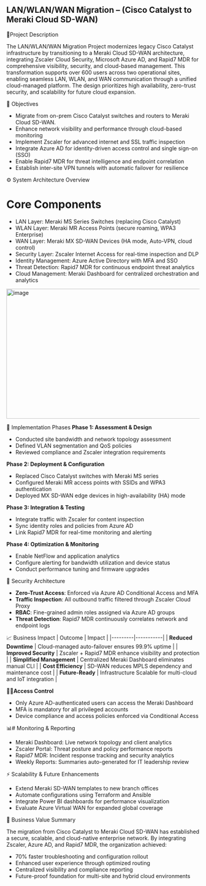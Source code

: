 ## LAN/WLAN/WAN Migration – (Cisco Catalyst to Meraki Cloud SD-WAN)

📘Project Description

The LAN/WLAN/WAN Migration Project modernizes legacy Cisco Catalyst infrastructure by transitioning to a Meraki Cloud SD-WAN architecture, integrating Zscaler Cloud Security, Microsoft Azure AD, and Rapid7 MDR for comprehensive visibility, security, and cloud-based management.
This transformation supports over 600 users across two operational sites, enabling seamless LAN, WLAN, and WAN communication through a unified cloud-managed platform. The design prioritizes high availability, zero-trust security, and scalability for future cloud expansion.

🎯 Objectives
- Migrate from on-prem Cisco Catalyst switches and routers to Meraki Cloud SD-WAN.
- Enhance network visibility and performance through cloud-based monitoring
- Implement Zscaler for advanced internet and SSL traffic inspection
- Integrate Azure AD for identity-driven access control and single sign-on (SSO)
- Enable Rapid7 MDR for threat intelligence and endpoint correlation
- Establish inter-site VPN tunnels with automatic failover for resilience

⚙️ System Architecture Overview
# Core Components
- LAN Layer: Meraki MS Series Switches (replacing Cisco Catalyst)
- WLAN Layer: Meraki MR Access Points (secure roaming, WPA3 Enterprise)
- WAN Layer: Meraki MX SD-WAN Devices (HA mode, Auto-VPN, cloud control)
- Security Layer: Zscaler Internet Access for real-time inspection and DLP
- Identity Management: Azure Active Directory with MFA and SSO
- Threat Detection: Rapid7 MDR for continuous endpoint threat analytics
- Cloud Management: Meraki Dashboard for centralized orchestration and analytics



<img width="1163" height="339" alt="image" src="https://github.com/user-attachments/assets/c2378b15-1b51-40d1-afd4-e3ee2acf269c" />


🚀 Implementation Phases
**Phase 1: Assessment & Design**
- Conducted site bandwidth and network topology assessment
- Defined VLAN segmentation and QoS policies
- Reviewed compliance and Zscaler integration requirements

**Phase 2: Deployment & Configuration**
- Replaced Cisco Catalyst switches with Meraki MS series
- Configured Meraki MR access points with SSIDs and WPA3 authentication
- Deployed MX SD-WAN edge devices in high-availability (HA) mode

**Phase 3: Integration & Testing**
- Integrate traffic with Zscaler for content inspection
- Sync identity roles and policies from Azure AD
- Link Rapid7 MDR for real-time monitoring and alerting

**Phase 4: Optimization & Monitoring**
- Enable NetFlow and application analytics
- Configure alerting for bandwidth utilization and device status
- Conduct performance tuning and firmware upgrades

🔐 Security Architecture
- **Zero-Trust Access**: Enforced via Azure AD Conditional Access and MFA
- **Traffic Inspection**: All outbound traffic filtered through Zscaler Cloud Proxy
- **RBAC**: Fine-grained admin roles assigned via Azure AD groups
- **Threat Detection**: Rapid7 MDR continuously correlates network and endpoint logs

📈 Business Impact
| Outcome | Impact |
|---------|-----------|
| **Reduced Downtime**	| Cloud-managed auto-failover ensures 99.9% uptime |
| **Improved Security** | Zscaler + Rapid7 MDR enhance visibility and protection |
| **Simplified Management** |	Centralized Meraki Dashboard eliminates manual CLI |
| **Cost Efficiency** |	SD-WAN reduces MPLS dependency and maintenance cost |
| **Future-Ready** | Infrastructure	Scalable for multi-cloud and IoT integration |

🧑‍💻**Access Control**
- Only Azure AD-authenticated users can access the Meraki Dashboard
- MFA is mandatory for all privileged accounts
- Device compliance and access policies enforced via Conditional Access

📊# Monitoring & Reporting
- Meraki Dashboard: Live network topology and client analytics
- Zscaler Portal: Threat posture and policy performance reports
- Rapid7 MDR: Incident response tracking and security analytics
- Weekly Reports: Summaries auto-generated for IT leadership review

⚡ Scalability & Future Enhancements
-  Extend Meraki SD-WAN templates to new branch offices
-  Automate configurations using Terraform and Ansible
-  Integrate Power BI dashboards for performance visualization
-  Evaluate Azure Virtual WAN for expanded global coverage

💼 Business Value Summary

The migration from Cisco Catalyst to Meraki Cloud SD-WAN has established a secure, scalable, and cloud-native enterprise network. By integrating Zscaler, Azure AD, and Rapid7 MDR, the organization achieved:
- 70% faster troubleshooting and configuration rollout
- Enhanced user experience through optimized routing
- Centralized visibility and compliance reporting
- Future-proof foundation for multi-site and hybrid cloud environments
